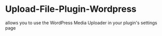 # Upload-File-Plugin-Wordpress
allows you to use the WordPress Media Uploader in your plugin's settings page
